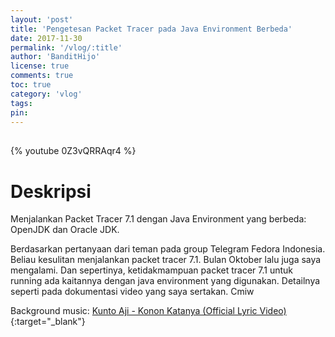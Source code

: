```yaml
---
layout: 'post'
title: 'Pengetesan Packet Tracer pada Java Environment Berbeda'
date: 2017-11-30
permalink: '/vlog/:title'
author: 'BanditHijo'
license: true
comments: true
toc: true
category: 'vlog'
tags:
pin:
---
```


<div style="margin-top:30px;"></div>

{% youtube 0Z3vQRRAqr4 %}

# Deskripsi

Menjalankan Packet Tracer 7.1 dengan Java Environment yang berbeda: OpenJDK dan Oracle JDK.

Berdasarkan pertanyaan dari teman pada group Telegram Fedora Indonesia. Beliau kesulitan menjalankan packet tracer 7.1. Bulan Oktober lalu juga saya mengalami. Dan sepertinya, ketidakmampuan packet tracer 7.1 untuk running ada kaitannya dengan java environment yang digunakan. Detailnya seperti pada dokumentasi video yang saya sertakan. Cmiw

Background music:
[Kunto Aji - Konon Katanya (Official Lyric Video)](https://youtu.be/Dv_Rr1yZsFE){:target="_blank"}
